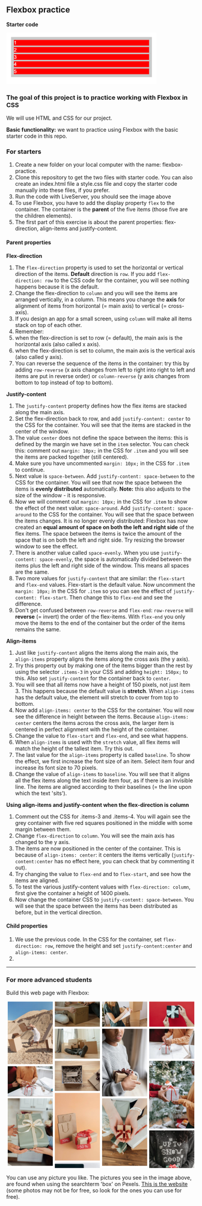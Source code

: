 ## Flexbox practice

**Starter code**  

<img src="/starter_code.png" width="400"  />


### The goal of this project is to practice working with Flexbox in CSS

We will use HTML and CSS for our project.

**Basic functionality:** we want to practice using Flexbox with the basic starter code in this repo.

### For starters

1. Create a new folder on your local computer with the name: flexbox-practice.
1. Clone this repository to get the two files with starter code. You can also create an index.html file a style.css file and copy the starter code manually into these files, if you prefer.
1. Run the code with LiveServer, you should see the image above
1. To use Flexbox, you have to add the display property `flex` to the container. The container is the **parent** of the five items (those five are the children elements).
1. The first part of this exercise is about the parent properties: flex-direction, align-items and justify-content.

#### Parent properties

**Flex-direction**  
1. The `flex-direction` property is used to set the horizontal or vertical direction of the items. **Default** direction is `row`. If you add `flex-direction: row` to the CSS code for the container, you will see nothing happens because it is the default.
1. Change the flex-direction to `column` and you will see the items are arranged vertically, in a column. This means you change the **axis** for alignment of items from horizontal (= main axis) to vertical (= cross-axis).
1. If you design an app for a small screen, using `column` will make all items stack on top of each other.
1. Remember: 
  1. when the flex-direction is set to row (= default), the main axis is the horizontal axis (also called x axis).
  1. when the flex-direction is set to column, the main axis is the vertical axis (also called y axis).
1. You can reverse the sequence of the items in the container: try this by adding `row-reverse` (x axis changes from left to right into right to left and items are put in reverse order) or `column-reverse` (y axis changes from bottom to top instead of top to bottom).

**Justify-content**  
1. The `justify-content` property defines how the flex items are stacked along the main axis.
1. Set the flex-direction back to row, and add `justify-content: center` to the CSS for the container. You will see that the items are stacked in the center of the window.
1. The value `center` does not define the space between the items: this is defined by the margin we have set in the `item` selector. You can check this: comment out `margin: 10px;` in the CSS for `.item` and you will see the items are packed together (still centered).
1. Make sure you have uncommented `margin: 10px;` in the CSS for `.item` to continue.
1. Next value is `space-between`. Add `justify-content: space-between` to the CSS for the container. You will see that now the space between the items is **evenly distributed** automatically. **Note:** this also adjusts to the size of the window - it is responsive.
1. Now we will comment out `margin: 10px;` in the CSS for `.item` to show the effect of the next value: `space-around`. Add `justify-content: space-around` to the CSS for the container. You will see that the space between the items changes. It is no longer evenly distributed: Flexbox has now created an **equal amount of space on both the left and right side** of the flex items. The space between the items is twice the amount of the space that is on both the left and right side. Try resizing the browser window to see the effect.
1. There is another value called `space-evenly`. When you use `justify-content: space-evenly`, the space is automatically divided between the items plus the left and right side of the window. This means all spaces are the same.
1. Two more values for `justify-content` that are similar: the `flex-start` and `flex-end` values. Flex-start is the default value. Now uncomment the `margin: 10px;` in the CSS for `.item` so you can see the effect of `justify-content: flex-start`. Then change this to `flex-end` and see the difference.
1. Don't get confused between `row-reverse` and `flex-end`: `row-reverse` will **reverse** (= invert) the order of the flex-items. With `flex-end` you only move the items to the end of the container but the order of the items remains the same.

**Align-items**  
1. Just like `justify-content` aligns the items along the main axis, the `align-items` property aligns the items along the cross axis (the y axis).
1. Try this property out by making one of the items bigger than the rest by using the selector `.items-3` in your CSS and adding `height: 150px;` to this. Also set `justify-content` for the container back to `center`.
1. You will see that all items now have a height of 150 pixels, not just item 3. This happens because the default value is **stretch**. When `align-items` has the default value, the element will stretch to cover from top to bottom.
1. Now add `align-items: center` to the CSS for the container. You will now see the difference in height between the items. Because `align-items: center` centers the items across the cross axis, the larger item is centered in perfect alignment with the height of the container.
1. Change the value to `flex-start` and `flex-end`, and see what happens.
1. When `align-items` is used with the `stretch` value, all flex items will match the height of the tallest item. Try this out.
1. The last value for the `align-items` property is called `baseline`. To show the effect, we first increase the font size of an item. Select item four and increase its font size to 70 pixels.
1. Change the value of `align-items` to `baseline`. You will see that it aligns all the flex items along the text inside item four, as if there is an invisible line. The items are aligned according to their baselines (= the line upon which the text 'sits').

**Using align-items and justify-content when the flex-direction is column**  
1. Comment out the CSS for .items-3 and .items-4. You will again see the grey container with five red squares positioned in the middle with some margin between them.
1. Change `flex-direction` to `column`. You will see the main axis has changed to the y axis.
1. The items are now positioned in the center of the container. This is because of `align-items: center`: it centers the items vertically (`justify-content:center` has no effect here, you can check that by commenting it out).
1. Try changing the value to `flex-end` and to `flex-start`, and see how the items are aligned.
1. To test the various justify-content values with `flex-direction: column`, first give the container a height of 1400 pixels.
1. Now change the container CSS to `justify-content: space-between`. You will see that the space between the items has been distributed as before, but in the vertical direction.

#### Child properties

1. We use the previous code. In the CSS for the container, set `flex-direction: row`, remove the height and set `justify-content:center` and `align-items: center`.
1. 


--- 

### For more advanced students
Build this web page with Flexbox:

<img src="/challenge_image.png" width="700"  />

You can use any picture you like. The pictures you see in the image above, are found when using the searchterm 'box' on Pexels. [This is the website](https://www.pexels.com/search/box/) (some photos may not be for free, so look for the ones you can use for free).

